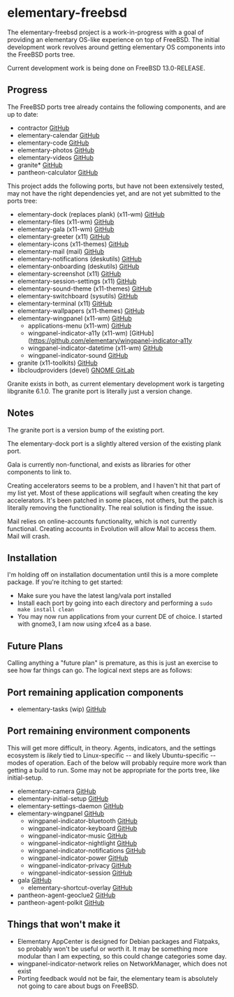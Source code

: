 # elementary-freebsd

The elementary-freebsd project is a work-in-progress with a goal of providing an
elementary OS-like experience on top of FreeBSD. The initial development work
revolves around getting elementary OS components into the FreeBSD ports tree.

Current development work is being done on FreeBSD 13.0-RELEASE.

## Progress

The FreeBSD ports tree already contains the following components, and are up to
date:

* contractor [GitHub](https://github.com/elementary/contractor)
* elementary-calendar [GitHub](https://github.com/elementary/calendar)
* elementary-code [GitHub](https://github.com/elementary/code)
* elementary-photos [GitHub](https://github.com/elementary/photos)
* elementary-videos [GitHub](https://github.com/elementary/videos)
* granite* [GitHub](https://github.com/elementary/granite)
* pantheon-calculator [GitHub](https://github.com/elementary/calculator)

This project adds the following ports, but have not been extensively tested,
may not have the right dependencies yet, and are not yet submitted to the ports
tree:

* elementary-dock (replaces plank) (x11-wm) [GitHub](https://github.com/elementary/dock)
* elementary-files (x11-wm) [GitHub](https://github.com/elementary/files)
* elementary-gala (x11-wm) [GitHub](https://github.com/elementary/gala)
* elementary-greeter (x11) [GitHub](https://github.com/elementary/greeter)
* elementary-icons (x11-themes) [GitHub](https://github.com/elementary/icons)
* elementary-mail (mail) [GitHub](https://github.com/elementary/mail)
* elementary-notifications (deskutils) [GitHub](https://github.com/elementary/notifications)
* elementary-onboarding (deskutils) [GitHub](https://github.com/elementary/onboarding)
* elementary-screenshot (x11) [GitHub](https://github.com/elementary/screenshot)
* elementary-session-settings (x11) [GitHub](https://github.com/elementary/session-settings)
* elementary-sound-theme (x11-themes) [GitHub](https://github.com/elementary/sound-theme)
* elementary-switchboard (sysutils) [GitHub](https://github.com/elementary/switchboard)
* elementary-terminal (x11) [GitHub](https://github.com/elementary/terminal)
* elementary-wallpapers (x11-themes) [GitHub](https://github.com/elementary/wallpapers)
* elementary-wingpanel (x11-wm) [GitHub](https://github.com/elementary/wingpanel)
  * applications-menu (x11-wm) [GitHub](https://github.com/elementary/applications-menu)
  * wingpanel-indicator-a11y (x11-wm) [GitHub](https://github.com/elementary/wingpanel-indicator-a11y
  * wingpanel-indicator-datetime (x11-wm) [GitHub](https://github.com/elementary/wingpanel-indicator-datetime)
  * wingpanel-indicator-sound [GitHub](https://github.com/elementary/wingpanel-indicator-sound)
* granite (x11-toolkits) [GitHub](https://github.com/elementary/granite)
* libcloudproviders (devel) [GNOME GitLab](https://gitlab.gnome.org/World/libcloudproviders)

Granite exists in both, as current elementary development work is targeting
libgranite 6.1.0. The granite port is literally just a version change.

## Notes

The granite port is a version bump of the existing port.

The elementary-dock port is a slightly altered version of the existing plank
port.

Gala is currently non-functional, and exists as libraries for other components
to link to.

Creating accelerators seems to be a problem, and I haven't hit that part of my
list yet. Most of these applications will segfault when creating the key
accelerators. It's been patched in some places, not others, but the patch is
literally removing the functionality. The real solution is finding the issue.

Mail relies on online-accounts functionality, which is not currently
functional. Creating accounts in Evolution will allow Mail to access them. Mail
will crash.

## Installation

I'm holding off on installation documentation until this is a more complete
package. If you're itching to get started:

* Make sure you have the latest lang/vala port installed
* Install each port by going into each directory and performing a
  `sudo make install clean`
* You may now run applications from your current DE of choice. I started with
  gnome3, I am now using xfce4 as a base.

## Future Plans

Calling anything a "future plan" is premature, as this is just an exercise to
see how far things can go. The logical next steps are as follows:

## Port remaining application components
* elementary-tasks (wip) [GitHub](https://github.com/elementary/tasks)

## Port remaining environment components

This will get more difficult, in theory. Agents, indicators, and the settings
ecosystem is _likely_ tied to Linux-specific -- and likely Ubuntu-specific --
modes of operation. Each of the below will probably require more work than
getting a build to run. Some may not be appropriate for the ports tree, like
initial-setup.
  * elementary-camera [GitHub](https://github.com/elementary/camera)
  * elementary-initial-setup [GitHub](https://github.com/elementary/initial-setup)
  * elementary-settings-daemon [GitHub](https://github.com/elementary/settings-daemon)
  * elementary-wingpanel [GitHub](https://github.com/elementary/wingpanel)
    * wingpanel-indicator-bluetooth [GitHub](https://github.com/elementary/wingpanel-indicator-bluetooth)
    * wingpanel-indicator-keyboard [GitHub](https://github.com/elementary/wingpanel-indicator-keyboard)
    * wingpanel-indicator-music [GitHub](https://github.com/elementary/wingpanel-indicator-music)
    * wingpanel-indicator-nightlight [GitHub](https://github.com/elementary/wingpanel-indicator-nightlight)
    * wingpanel-indicator-notifications [GitHub](https://github.com/elementary/wingpanel-indicator-notifications)
    * wingpanel-indicator-power [GitHub](https://github.com/elementary/wingpanel-indicator-power)
    * wingpanel-indicator-privacy [GitHub](https://github.com/elementary/wingpanel-indicator-privacy)
    * wingpanel-indicator-session [GitHub](https://github.com/elementary/wingpanel-indicator-session)
  * gala [GitHub](https://github.com/elementary/gala)
    * elementary-shortcut-overlay [GitHub](https://github.com/elementary/shortcut-overlay)
  * pantheon-agent-geoclue2 [GitHub](https://github.com/elementary/pantheon-agent-geoclue2)
  * pantheon-agent-polkit [GitHub](https://github.com/elementary/pantheon-agent-polkit)

## Things that won't make it

* Elementary AppCenter is designed for Debian packages and Flatpaks, so
  probably won't be useful or worth it. It may be something more modular than I
  am expecting, so this could change categories some day.
* wingpanel-indicator-network relies on NetworkManager, which does not exist
* Porting feedback would not be fair, the elementary team is absolutely not
  going to care about bugs on FreeBSD.
